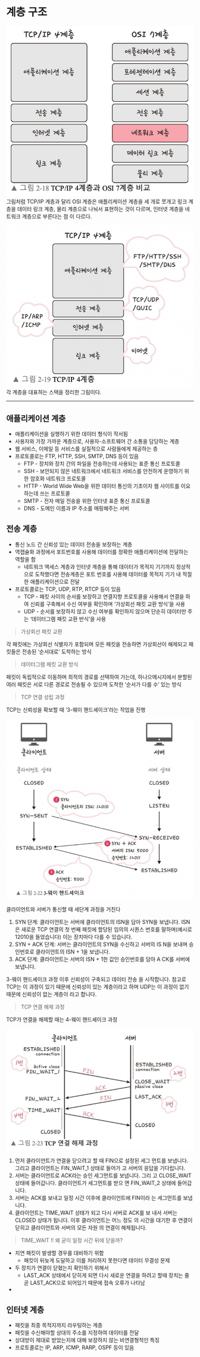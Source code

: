 # 계층 구조

![4계층과 7계층 비교](./image/4계층7계층.png)
그림처럼 TCP/IP 계층과 달리 OSI 계층은 애플리케이션 계층을 세 개로 쪼개고 링크 계층을 데이터 링크 계층, 물리 계층으로 나눠서 표현하는 것이 다르며, 인터넷 계층을 네트워크 계층으로 부른다는 점 이 다르다.

![4계층](./image/4계층.png)
각 계층을 대표하는 스택을 정리한 그림이다.

---

## 애플리케이션 계층

- 애플리케이션을 실행하기 위한 데이터 형식이 작서됨
- 사용자와 가장 가까운 계층으로, 사용자-소프트웨어 간 소통을 담당하는 계층
- 웹 서비스, 이메일 등 서비스를 실질적으로 사람들에게 제공하는 층
- 프로토콜로는 FTP, HTTP, SSH, SMTP, DNS 등이 있음
    - FTP - 장치와 장치 간의 파일을 전송하는데 사용되는 표준 통신 프로토콜
    - SSH - 보안되지 않은 네트워크에서 네트워크 서비스를 안전하게 운영하기 위한 암호화 네트워크 프로토콜
    - HTTP - World Wide Web을 위한 데이터 통신의 기초이자 웹 사이트를 이요하는데 쓰는 프로토콜
    - SMTP - 전자 메일 전송을 위한 인터넷 표준 통신 프로토콜
    - DNS - 도메인 이름과 IP 주소를 매핑해주는 서버

## 전송 계층

- 통신 노드 간 신뢰성 있는 데이터 전송을 보장하는 계층
- 역캡슐화 과정에서 포트번호를 사용해 데이터를 정확한 애플리케이션에 전달하는 역할을 함
    - 네트워크 액세스 계층과 인터넷 계층을 통해 데이터가 목적지 기기까지 정상적으로 도착했다면 전송계층은 포트 번호를 사용해 데이터를 목적지 기기 내 적절한 애플리케이션으로 전달
- 프로토콜로는 TCP, UDP, RTP, RTCP 등이 있음
    - TCP - 패킷 사이의 순서를 보장하고 연결지향 프로토콜을 사용해서 연결을 하여 신뢰를 구축해서 수신 여부을 확인하며 ‘가상회선 패킷 교환 방식’을 사용
    - UDP - 순서를 보장하지 않고 수신 여부를 확인하지 않으며 단순히 데이터만 주는 ‘데이터그램 패킷 교환 반식’을 사용

> 가상회선 패킷 교환

각 패킷에는 가상회선 식별자가 포함되며 모든 패킷을 전송하면 가상회선이 해제되고 패킷들은 전송된 ‘순서대로’ 도착하는 방식

> 데이터그램 패킷 교환 방식

패킷이 독립적으로 이동하며 최적의 경로를 선택하여 가는데, 하나으메시지에서 분할된 여러 패킷은 서로 다른 경로로 전송될 수 있으며 도착한 ‘순서가 다를 수’ 있는 방식

> TCP 연결 성립 과정

TCP는 신뢰성을 확보할 때 ‘3-웨이 핸드셰이크’라는 작업을 진행

![3웨이핸드셰이크](./image/3웨이핸드셰이크.png)

클라이언트와 서버가 통신할 때 세단계 과정을 거친다

1. SYN 단계: 클라이언트는 서버에 클라이언트의 ISN을 담아 SYN을 보냅니다. ISN은 새로운 TCP 연결의 첫 번째 패킷에 할당된 임의의 시퀀스 번호를 말하며(예시로 12010을 들었습니다) 이는 장치마다 다를 수 있습니다.
2. SYN + ACK 단계: 서버는 클라이언트의 SYN을 수신하고 서버의 IS N을 보내며 승인번호로 클라이언트의 ISN + 1을 보냅니다.
3. ACK 단계: 클라이언트는 서버의 ISN + 1한 값인 승인번호를 담아 A CK를 서버에 보냅니다.

3-웨이 핸드셰이크 과정 이후 신뢰성이 구축되고 데이터 전송 을 시작합니다. 참고로 TCP는 이 과정이 있기 때문에 신뢰성이 있는 계층이라고 하며 UDP는 이 과정이 없기 때문에 신뢰성이 없는 계층이 라고 합니다.

> TCP 연결 해제 과정

TCP가 연결을 해제할 때는 4-웨이 핸드셰이크 과정

![TCP연결해제과정](./image/TCP연결해제과정.png)

1. 먼저 클라이언트가 연결을 닫으려고 할 때 FIN으로 설정된 세그 먼트를 보냅니다. 그리고 클라이언트는 FIN_WAIT_1 상태로 들어가 고 서버의 응답을 기다립니다.
2. 서버는 클라이언트로 ACK라는 승인 세그먼트를 보냅니다. 그리 고 CLOSE_WAIT 상태에 들어갑니다. 클라이언트가 세그먼트를 받으 면 FIN_WAIT_2 상태에 들어갑니다.
3. 서버는 ACK를 보내고 일정 시간 이후에 클라이언트에 FIN이라 는 세그먼트를 보냅니다.
4. 클라이언트는 TIME_WAIT 상태가 되고 다시 서버로 ACK를 보 내서 서버는 CLOSED 상태가 됩니다. 이후 클라이언트는 어느 정도 의 시간을 대기한 후 연결이 닫히고 클라이언트와 서버의 모든 자원 의 연결이 해제됩니다.

> TIME_WAIT !! 왜 굳이 일정 시간 뒤에 닫을까?

- 지연 패킷이 발생할 경우를 대비하기 위함
    - 패킷이 뒤늦게 도달하고 이를 처리하지 못한다면 데이터 무결성 문제
- 두 장치가 연결이 닫혔는지 확인하기 위해서
    - LAST_ACK 상태에서 닫히게 되면 다시 새로운 연결을 하려고 할때 장치는 줄곧 LAST_ACK으로 되어있기 때문에 접속 오류가 나타남
- 

## 인터넷 계층

- 패킷을 최종 목적지까지 라우팅하는 계층
- 패킷을 수신해야할 상대의 주소를 지정하여 데이터를 전달
- 상대방이 제대로 받았는지에 대해 보장하지 않는 비연결형적인 특징
- 프로토콜로는 IP, ARP, ICMP, RARP, OSPF 등이 있음